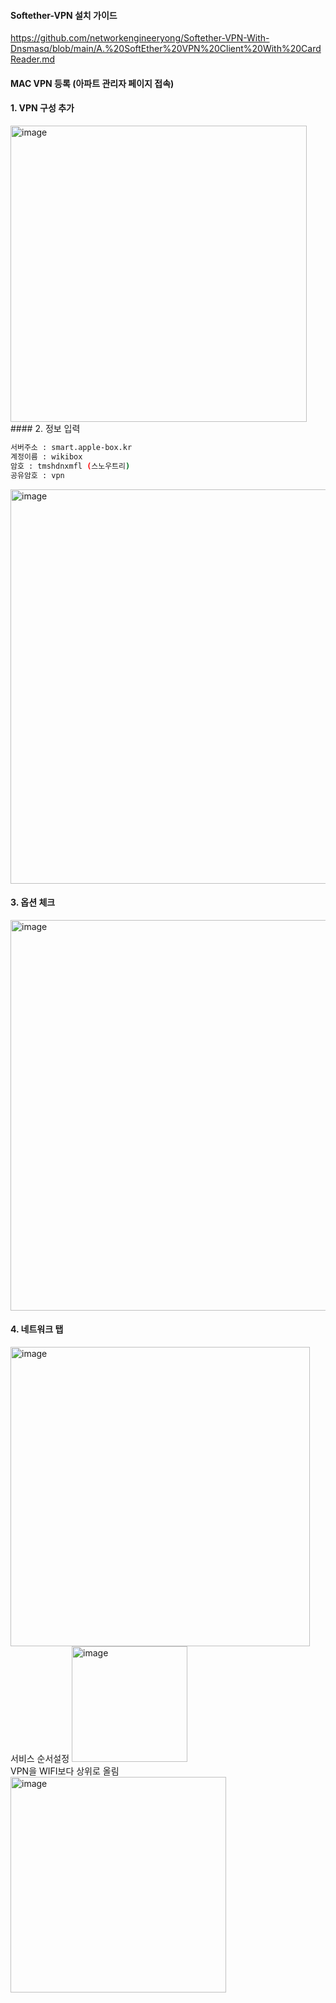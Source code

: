 
#### Softether-VPN 설치 가이드

https://github.com/networkengineeryong/Softether-VPN-With-Dnsmasq/blob/main/A.%20SoftEther%20VPN%20Client%20With%20CardReader.md

#### MAC VPN 등록 (아파트 관리자 페이지 접속)

#### 1. VPN 구성 추가

<img width="474" alt="image" src="https://github.com/user-attachments/assets/f7b5818c-2bf8-4416-985e-7d3575fde09c" />
<br>
#### 2. 정보 입력

```bash
서버주소 : smart.apple-box.kr
계정이름 : wikibox
암호 : tmshdnxmfl (스노우트리)
공유암호 : vpn
```

<img width="631" alt="image" src="https://github.com/user-attachments/assets/9736bce5-68a0-4571-8b84-df81e9423244" />
<br>

#### 3. 옵션 체크

<img width="625" alt="image" src="https://github.com/user-attachments/assets/20d155df-4bea-4601-812d-3a44716a259e" />
<br>

#### 4. 네트워크 탭

<img width="479" alt="image" src="https://github.com/user-attachments/assets/d948d525-41e8-4d08-b342-a418d0f09622" />
<br>
서비스 순서설정

<img width="185" alt="image" src="https://github.com/user-attachments/assets/4e319c26-4323-47e9-985a-0349b813364d" />
<br>
VPN을 WIFI보다 상위로 올림

<img width="345" alt="image" src="https://github.com/user-attachments/assets/11e21a49-4077-448a-b556-38bfdfbf2a79" />
<br>






